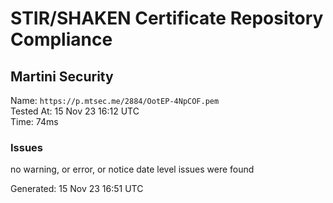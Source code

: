 # STIR/SHAKEN Certificate Repository Compliance

## Martini Security

Name: `https://p.mtsec.me/2884/OotEP-4NpCOF.pem`\
Tested At: 15 Nov 23 16:12 UTC\
Time: 74ms

### Issues

no warning, or error, or notice date level issues were found

Generated: 15 Nov 23 16:51 UTC